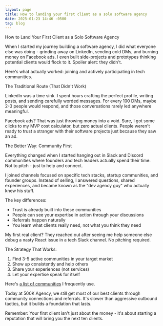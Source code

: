 ```yaml
---
layout: page
title: How to landing your first client as a solo software agency
date: 2025-01-23 14:46 -0500
tag: blog
---
```


How to Land Your First Client as a Solo Software Agency

When I started my journey building a software agency, I did what everyone else
was doing - grinding away on LinkedIn, sending cold DMs, and burning money on
Facebook ads. I even built side-projects and prototypes thinking potential
clients would flock to it. Spoiler alert: they didn't.

Here's what actually worked: joining and actively participating in tech
communities.

The Traditional Route (That Didn't Work)

LinkedIn was a time sink. I spent hours crafting the perfect profile, writing
posts, and sending carefully worded messages. For every 100 DMs, maybe 2-3
people would respond, and those conversations rarely led anywhere meaningful.

Facebook ads? That was just throwing money into a void. Sure, I got some clicks
to my MVP cost calculator, but zero actual clients. People weren't ready to
trust a stranger with their software projects just because they saw an ad.

The Better Way: Community First

Everything changed when I started hanging out in Slack and Discord communities
where founders and tech leaders actually spend their time. Not to pitch - just
to help and connect.

I joined channels focused on specific tech stacks, startup communities, and
founder groups. Instead of selling, I answered questions, shared experiences,
and became known as the "dev agency guy" who actually knew his stuff.

The key differences:
- Trust is already built into these communities
- People can see your expertise in action through your discussions
- Referrals happen naturally
- You learn what clients really need, not what you think they need

My first real client? They reached out after seeing me help someone else debug
a nasty React issue in a tech Slack channel. No pitching required.

The Strategy That Works:
1. Find 3-5 active communities in your target market
2. Show up consistently and help others
3. Share your experiences (not services)
4. Let your expertise speak for itself

Here's [a list of
communities](https://github.com/pxue/awesome-startup-communities) I frequently use.

Today at 500K Agency, we still get most of our best clients through community
connections and referrals. It's slower than aggressive outbound tactics, but it
builds a foundation that lasts.

Remember: Your first client isn't just about the money - it's about starting
a reputation that will bring you the next ten clients.
